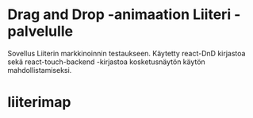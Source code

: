# Drag and Drop -animaation Liiteri -palvelulle

Sovellus Liiterin markkinoinnin testaukseen.  Käytetty react-DnD kirjastoa sekä react-touch-backend -kirjastoa kosketusnäytön käytön mahdollistamiseksi.
# liiterimap
